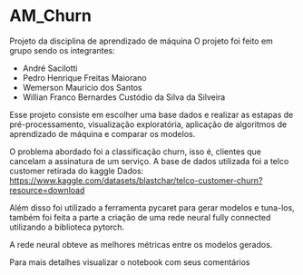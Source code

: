 # AM_Churn
Projeto da disciplina de aprendizado de máquina
O projeto foi feito em grupo sendo os integrantes:
* André Sacilotti
* Pedro Henrique Freitas Maiorano
* Wemerson Mauricio dos Santos
* Willian Franco Bernardes Custódio da Silva da Silveira

Esse projeto consiste em escolher uma base dados e realizar as estapas de pré-processamento, visualização exploratória,
aplicação de algoritmos de aprendizado de máquina e comparar os modelos.

O problema abordado foi a classificação churn, isso é, clientes que cancelam a assinatura de um serviço.
A base de dados utilizada foi a telco customer retirada do kaggle
Dados: https://www.kaggle.com/datasets/blastchar/telco-customer-churn?resource=download

Além disso foi utilizado a ferramenta pycaret para gerar modelos e tuna-los,
também foi feita a parte a criação de uma rede neural fully connected utilizando a biblioteca pytorch.

A rede neural obteve as melhores métricas entre os modelos gerados.

Para mais detalhes visualizar o notebook com seus comentários
